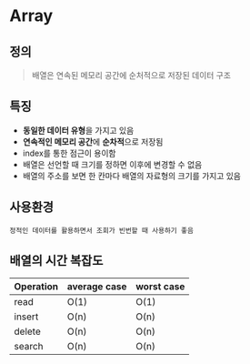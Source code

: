 # Array

## 정의

> 배열은 연속된  메모리 공간에 순처적으로 저장된 데이터 구조

## 특징

- **동일한 데이터 유형**을 가지고 있음
- **연속적인 메모리 공간**에 **순차적**으로 저장됨
- index를 통한 점근이 용이함
- 배열은 선언할 때 크기를 정하면 이후에 변경할 수 없음
- 배열의 주소를 보면 한 칸마다 배열의 자료형의 크기를 가지고 있음

## 사용환경
`정적인 데이터를 활용하면서 조회가 빈번할 때 사용하기 좋음`

## 배열의 시간 복잡도

| Operation | average case | worst case
| --- | --- | --- |
| read | O(1) | O(1)
| insert | O(n) | O(n)
| delete | O(n) | O(n)
| search | O(n) | O(n)
